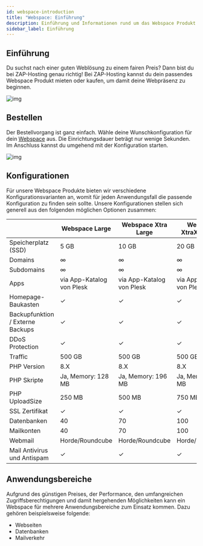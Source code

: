 ```yaml
---
id: webspace-introduction
title: "Webspace: Einführung"
description: Einführung und Informationen rund um das Webspace Produkt von ZAP-Hosting - ZAP-Hosting.com Dokumentation
sidebar_label: Einführung
---
```




## Einführung

Du suchst nach einer guten Weblösung zu einem fairen Preis? Dann bist du bei ZAP-Hosting genau richtig! Bei ZAP-Hosting kannst du dein passendes Webspace Produkt mieten oder kaufen, um damit deine Webpräsenz zu beginnen. 

![img](https://screensaver01.zap-hosting.com/index.php/s/F7xgZegrYLECQfW/preview)

## Bestellen

Der Bestellvorgang ist ganz einfach. Wähle deine Wunschkonfiguration für dein [Webspace](https://zap-hosting.com/de/webhosting-webspace-mieten/) aus. Die Einrichtungsdauer beträgt nur wenige Sekunden. Im Anschluss kannst du umgehend mit der Konfiguration starten. 

![img](https://screensaver01.zap-hosting.com/index.php/s/5aw46HPDasEHPST/preview)

## Konfigurationen

Für unsere Webspace Produkte bieten wir verschiedene Konfigurationsvarianten an, womit für jeden Anwendungsfall die passende Konfiguration zu finden sein sollte. Unsere Konfigurationen stellen sich generell aus den folgenden möglichen Optionen zusammen:

|                                  | Webspace Large            | Webspace Xtra Large       | Webspace XtraXtra Large   |
| -------------------------------- | ------------------------- | ------------------------- | ------------------------- |
| Speicherplatz (SSD)              | 5 GB                      | 10 GB                     | 20 GB                     |
| Domains                          | ∞                         | ∞                         | ∞                         |
| Subdomains                       | ∞                         | ∞                         | ∞                         |
| Apps                             | via App-Katalog von Plesk | via App-Katalog von Plesk | via App-Katalog von Plesk |
| Homepage-Baukasten               | ✓                         | ✓                         | ✓                         |
| Backupfunktion / Externe Backups | ✓                         | ✓                         | ✓                         |
| DDoS Protection                  | ✓                         | ✓                         | ✓                         |
| Traffic                          | 500 GB                    | 500 GB                    | 500 GB                    |
| PHP Version                      | 8.X                       | 8.X                       | 8.X                       |
| PHP Skripte                      | Ja, Memory: 128 MB        | Ja, Memory: 196 MB        | Ja, Memory: 256 MB        |
| PHP UploadSize                   | 250 MB                    | 500 MB                    | 750 MB                    |
| SSL Zertifikat                   | ✓                         | ✓                         | ✓                         |
| Datenbanken                      | 40                        | 70                        | 100                       |
| Mailkonten                       | 40                        | 70                        | 100                       |
| Webmail                          | Horde/Roundcube           | Horde/Roundcube           | Horde/Roundcube           |
| Mail Antivirus und Antispam      | ✓                         | ✓                         | ✓                         |



## Anwendungsbereiche

Aufgrund des günstigen Preises, der Performance, den umfangreichen Zugriffsberechtigungen und damit hergehenden Möglichkeiten kann ein Webspace für mehrere Anwendungsbereiche zum Einsatz kommen. Dazu gehören beispielsweise folgende: 

- Webseiten 
- Datenbanken
- Mailverkehr